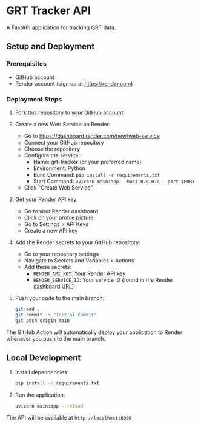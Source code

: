 # GRT Tracker API

A FastAPI application for tracking GRT data.

## Setup and Deployment

### Prerequisites

- GitHub account
- Render account (sign up at https://render.com)

### Deployment Steps

1. Fork this repository to your GitHub account

2. Create a new Web Service on Render:

   - Go to https://dashboard.render.com/new/web-service
   - Connect your GitHub repository
   - Choose the repository
   - Configure the service:
     - Name: grt-tracker (or your preferred name)
     - Environment: Python
     - Build Command: `pip install -r requirements.txt`
     - Start Command: `uvicorn main:app --host 0.0.0.0 --port $PORT`
   - Click "Create Web Service"

3. Get your Render API key:

   - Go to your Render dashboard
   - Click on your profile picture
   - Go to Settings > API Keys
   - Create a new API key

4. Add the Render secrets to your GitHub repository:

   - Go to your repository settings
   - Navigate to Secrets and Variables > Actions
   - Add these secrets:
     - `RENDER_API_KEY`: Your Render API key
     - `RENDER_SERVICE_ID`: Your service ID (found in the Render dashboard URL)

5. Push your code to the main branch:
   ```bash
   git add .
   git commit -m "Initial commit"
   git push origin main
   ```

The GitHub Action will automatically deploy your application to Render whenever you push to the main branch.

## Local Development

1. Install dependencies:

   ```bash
   pip install -r requirements.txt
   ```

2. Run the application:
   ```bash
   uvicorn main:app --reload
   ```

The API will be available at `http://localhost:8000`

